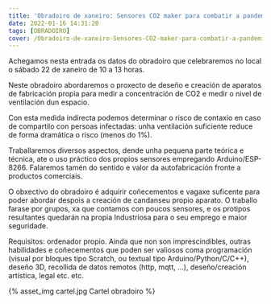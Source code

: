 ```yaml
---
title: 'Obradoiro de xaneiro: Sensores CO2 maker para combatir a pandemia COVID-19'
date: 2022-01-16 14:31:20
tags: [OBRADOIRO]
cover: /Obradoiro-de-xaneiro-Sensores-CO2-maker-para-combatir-a-pandemia-COVID-19/cartel.jpg
---
```


Achegamos nesta entrada os datos do obradoiro que celebraremos no local o sábado 22 de xaneiro de 10 a 13 horas.

Neste obradoiro abordaremos o proxecto de deseño e creación de aparatos de fabricación propia para medir a concentración de CO2 e medir o nivel de ventilación dun espacio.

Con esta medida indirecta podemos determinar o risco de contaxio en caso de compartilo con persoas infectadas: unha ventilación suficiente reduce de forma dramática o risco (menos do 1%).

Traballaremos diversos aspectos, dende unha pequena parte teórica e técnica, ate o uso práctico dos propios sensores empregando Arduino/ESP-8266. Falaremos tamén do sentido e valor da autofabricación fronte a productos comerciais.

O obxectivo do obradoiro é adquirir coñecementos e vagaxe suficente para poder abordar despois a creación de candanseu propio aparato. O traballo farase por grupos, xa que contamos con poucos sensores, e os protipos resultantes quedarán na propia Industriosa para o seu emprego e maior seguridade.

Requisitos: ordenador propio. Ainda que non son imprescindibles, outras habilidades e coñecementos que poden ser valiosos coma programación (visual por bloques tipo Scratch, ou textual tipo Arduino/Python/C/C++), deseño 3D, recollida de datos remotos (http, mqtt, ...), deseño/creación artística, legal etc. etc.

{% asset_img cartel.jpg Cartel obradoiro %}
